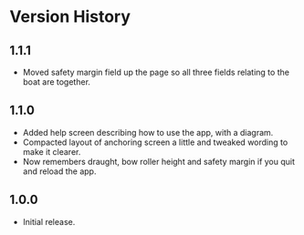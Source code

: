# Version History

## 1.1.1

* Moved safety margin field up the page so all three fields relating to the boat are together.

## 1.1.0

* Added help screen describing how to use the app, with a diagram.
* Compacted layout of anchoring screen a little and tweaked wording to make it clearer.
* Now remembers draught, bow roller height and safety margin if you quit and reload the app.

## 1.0.0

* Initial release.